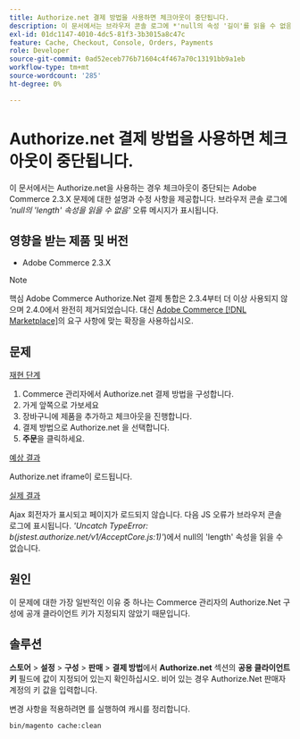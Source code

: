 ```yaml
---
title: Authorize.net 결제 방법을 사용하면 체크아웃이 중단됩니다.
description: 이 문서에서는 브라우저 콘솔 로그에 *'null의 속성 '길이'를 읽을 수 없음'* 오류 메시지와 함께 Authorize.net을 사용하는 경우 체크아웃이 중단되는 Adobe Commerce 2.3.X 문제에 대한 설명 및 수정 사항을 제공합니다.
exl-id: 01dc1147-4010-4dc5-81f3-3b3015a8c47c
feature: Cache, Checkout, Console, Orders, Payments
role: Developer
source-git-commit: 0ad52eceb776b71604c4f467a70c13191bb9a1eb
workflow-type: tm+mt
source-wordcount: '285'
ht-degree: 0%

---
```


# Authorize.net 결제 방법을 사용하면 체크아웃이 중단됩니다.

이 문서에서는 Authorize.net을 사용하는 경우 체크아웃이 중단되는 Adobe Commerce 2.3.X 문제에 대한 설명과 수정 사항을 제공합니다. 브라우저 콘솔 로그에 *&#39;null의 &#39;length&#39; 속성을 읽을 수 없음&#39;* 오류 메시지가 표시됩니다.

## 영향을 받는 제품 및 버전

* Adobe Commerce 2.3.X

>[!NOTE]
>
>핵심 Adobe Commerce Authorize.Net 결제 통합은 2.3.4부터 더 이상 사용되지 않으며 2.4.0에서 완전히 제거되었습니다. 대신 [Adobe Commerce [!DNL Marketplace]](https://commercemarketplace.adobe.com/)의 요구 사항에 맞는 확장을 사용하십시오.

## 문제

<u>재현 단계</u>

1. Commerce 관리자에서 Authorize.net 결제 방법을 구성합니다.
1. 가게 앞쪽으로 가보세요
1. 장바구니에 제품을 추가하고 체크아웃을 진행합니다.
1. 결제 방법으로 Authorize.net 을 선택합니다.
1. **주문**&#x200B;을 클릭하세요.

<u>예상 결과</u>

Authorize.net iframe이 로드됩니다.

<u>실제 결과</u>

Ajax 회전자가 표시되고 페이지가 로드되지 않습니다. 다음 JS 오류가 브라우저 콘솔 로그에 표시됩니다. *&#39;Uncatch TypeError: b(jstest.authorize.net/v1/AcceptCore.js:1)&#39;*)에서 null의 &#39;length&#39; 속성을 읽을 수 없습니다.

## 원인

이 문제에 대한 가장 일반적인 이유 중 하나는 Commerce 관리자의 Authorize.Net 구성에 공개 클라이언트 키가 지정되지 않았기 때문입니다.

## 솔루션

**스토어** > **설정** > **구성** > **판매** > **결제 방법**&#x200B;에서 **Authorize.net** 섹션의 **공용 클라이언트 키** 필드에 값이 지정되어 있는지 확인하십시오. 비어 있는 경우 Authorize.Net 판매자 계정의 키 값을 입력합니다.

변경 사항을 적용하려면 를 실행하여 캐시를 정리합니다.

```bash
bin/magento cache:clean
```
